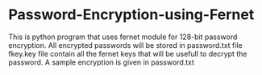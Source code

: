 # Password-Encryption-using-Fernet
This is python program that uses fernet module for 128-bit password encryption.
All encrypted passwords will be stored in password.txt file 
 fkey.key file contain all the fernet keys that will be usefull to decrypt the password.
A sample encryption is given in password.txt

